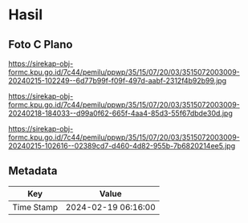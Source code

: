 # Hasil

## Foto C Plano

https://sirekap-obj-formc.kpu.go.id/7c44/pemilu/ppwp/35/15/07/20/03/3515072003009-20240215-102249--6d77b99f-f09f-497d-aabf-2312f4b92b99.jpg

https://sirekap-obj-formc.kpu.go.id/7c44/pemilu/ppwp/35/15/07/20/03/3515072003009-20240218-184033--d99a0f62-665f-4aa4-85d3-55f67dbde30d.jpg

https://sirekap-obj-formc.kpu.go.id/7c44/pemilu/ppwp/35/15/07/20/03/3515072003009-20240215-102616--02389cd7-d460-4d82-955b-7b6820214ee5.jpg


## Metadata

| Key        | Value               |
| ---------- | ------------------- |
| Time Stamp | 2024-02-19 06:16:00 |




